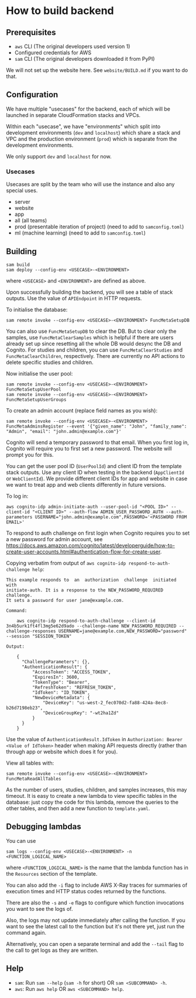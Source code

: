 # How to build backend

## Prerequisites

- `aws` CLI (The original developers used version 1)
- Configured credentials for AWS
- `sam` CLI (The original developers downloaded it from PyPI)

We will not set up the website here.  See `website/BUILD.md` if you
want to do that.

## Configuration

We have multiple "usecases" for the backend, each of which will be
launched in separate CloudFormation stacks and VPCs.

Within each "usecase", we have "environments" which split into
development environments (`dev` and `localhost`) which share a stack
and VPC and the production environment (`prod`) which is separate from
the development environments.

We only support `dev` and `localhost` for now.

### Usecases

Usecases are split by the team who will use the instance and also any
special uses.

- server
- website
- app
- all (all teams)
- prod (presentable iteration of project) (need to add to `samconfig.toml`)
- ml (machine learning) (need to add to `samconfig.toml`)

## Building

``` shell
sam build
sam deploy --config-env <USECASE>-<ENVIRONMENT>
```

where `<USECASE>` and `<ENVIRONMENT>` are defined as above.

Upon successfully building the backend, you will see a table of stack
outputs.  Use the value of `APIEndpoint` in HTTP requests.

To initialise the database:

``` shell
sam remote invoke --config-env <USECASE>-<ENVIRONMENT> FuncMetaSetupDB
```

You can also use `FuncMetaSetupDB` to clear the DB.  But to clear only
the samples, use `FuncMetaClearSamples` which is helpful if there are
users already set up since resetting all the whole DB would desync the
DB and Cognito.  For studies and children, you can use
`FuncMetaClearStudies` and `FuncMetaClearChildren`, respectively.
There are currently no API actions to delete specific studies and
children.

Now initialise the user pool:

``` shell
sam remote invoke --config-env <USECASE>-<ENVIRONMENT> FuncMetaSetupUserPool
sam remote invoke --config-env <USECASE>-<ENVIRONMENT> FuncMetaSetupUserGroups
```

To create an admin account (replace field names as you wish):

``` shell
sam remote invoke --config-env <USECASE>-<ENVIRONMENT> FuncMetaAdminsRegister --event '{"given_name": "John", "family_name": "Admin", "email": "john.admin@example.com"}'
```

Cognito will send a temporary password to that email.  When you first
log in, Cognito will require you to first set a new password.  The
website will prompt you for this.

You can get the user pool ID (`UserPoolId`) and client ID from the
template stack outputs.  Use any client ID when testing in the backend
(`AppClientId` or `WebClientId`).  We provide different client IDs for
app and website in case we want to treat app and web clients
differently in future versions.

To log in:

``` shell
aws cognito-idp admin-initiate-auth --user-pool-id "<POOL ID>" --client-id "<CLIENT ID>" --auth-flow ADMIN_USER_PASSWORD_AUTH --auth-parameters USERNAME="john.admin@example.com",PASSWORD='<PASSWORD FROM EMAIL>'
```

To respond to auth challenge on first login when Cognito requires you
to set a new password for admin account, see
<https://docs.aws.amazon.com/cognito/latest/developerguide/how-to-create-user-accounts.html#authentication-flow-for-create-user>.

Copying verbatim from output of `aws cognito-idp respond-to-auth-challenge help`:

```
This example responds to  an  authorization  challenge  initiated  with
initiate-auth. It is a response to the NEW_PASSWORD_REQUIRED challenge.
It sets a password for user jane@example.com.

Command:

    aws cognito-idp respond-to-auth-challenge --client-id 3n4b5urk1ft4fl3mg5e62d9ado --challenge-name NEW_PASSWORD_REQUIRED --challenge-responses USERNAME=jane@example.com,NEW_PASSWORD="password" --session "SESSION_TOKEN"

Output:

    {
      "ChallengeParameters": {},
      "AuthenticationResult": {
          "AccessToken": "ACCESS_TOKEN",
          "ExpiresIn": 3600,
          "TokenType": "Bearer",
          "RefreshToken": "REFRESH_TOKEN",
          "IdToken": "ID_TOKEN",
          "NewDeviceMetadata": {
              "DeviceKey": "us-west-2_fec070d2-fa88-424a-8ec8-b26d7198eb23",
              "DeviceGroupKey": "-wt2ha1Zd"
          }
      }
    }
```

Use the value of `AuthenticationResult.IdToken` in `Authorization: Bearer <Value of IdToken>`
header when making API requests directly (rather than through app or
website which does it for you).

View all tables with:

``` shell
sam remote invoke --config-env <USECASE>-<ENVIRONMENT> FuncMetaReadAllTables
```

As the number of users, studies, children, and samples increases, this
may timeout.  It is easy to create a new lambda to view specific
tables in the database: just copy the code for this lambda, remove the
queries to the other tables, and then add a new function to
`template.yaml`.

## Debugging lambdas

You can use

``` shell
sam logs --config-env <USECASE>-<ENVIRONMENT> -n <FUNCTION_LOGICAL_NAME>
```

where `<FUNCTION_LOGICAL_NAME>` is the name that the lambda function
has in the `Resources` section of the template.

You can also add the `-i` flag to include AWS X-Ray traces for
summaries of execution times and HTTP status codes returned by the
functions.

There are also the `-s` and `-e` flags to configure which function
invocations you want to see the logs of.

Also, the logs may not update immediately after calling the function.
If you want to see the latest call to the function but it's not there
yet, just run the command again.

Alternatively, you can open a separate terminal and add the `--tail`
flag to the call to get logs as they are written.

## Help

- `sam`: Run `sam --help` (`sam -h` for short) OR `sam <SUBCOMMAND> -h`.
- `aws`: Run `aws help` OR `aws <SUBCOMMAND> help`.
